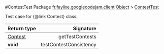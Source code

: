 #ContestTest
Package [fr.faylixe.googlecodejam.client](nullfr/faylixe/googlecodejam/client)
[Object]() > [ContestTest]()

Test case for {@link Contest} class.

Return type | Signature
--- | ---:
[Contest]() | getTestContests
**void** | testContestConsistency

